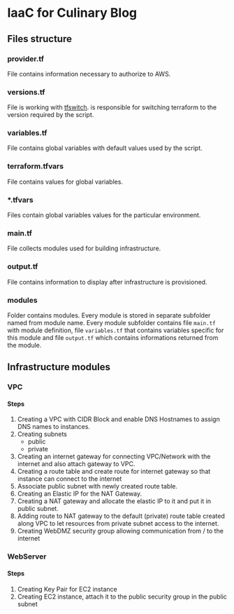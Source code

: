 # IaaC for Culinary Blog

## Files structure
### provider.tf
File contains information necessary to authorize to AWS.
### versions.tf
File is working with [tfswitch](https://github.com/warrensbox/terraform-switcher).
is responsible for switching terraform to the version required by the script.
### variables.tf
File contains global variables with default values used by the script.
### terraform.tfvars
File contains values for global variables.
### *.tfvars
Files contain global variables values for the particular environment.
### main.tf
File collects modules used for building infrastructure.
### output.tf
File contains information to display after infrastructure is provisioned.
### modules
Folder contains modules. Every module is stored in separate subfolder named from module name.
Every module subfolder contains file `main.tf` with module definition, file `variables.tf`
that contains variables specific for this module and file `output.tf` which contains informations returned from the module.

## Infrastructure modules 
### VPC
#### Steps
1. Creating a VPC with CIDR Block and enable DNS Hostnames to assign DNS names to instances.
2. Creating subnets 
   - public
   - private
3. Creating an internet gateway for connecting VPC/Network with the internet and also attach gateway to VPC.
4. Creating a route table and create route for internet gateway so that instance can connect to the internet
5. Associate public subnet with newly created route table.
6. Creating an Elastic IP for the NAT Gateway.
7. Creating a NAT gateway and allocate the elastic IP to it and put it in public subnet.
8. Adding route to NAT gateway to the default (private) route table created along VPC to let resources from private subnet access to the internet.
9. Creating WebDMZ security group allowing communication from / to the internet

### WebServer
#### Steps
1. Creating Key Pair for EC2 instance
2. Creating EC2 instance, attach it to the public security group in the public subnet
